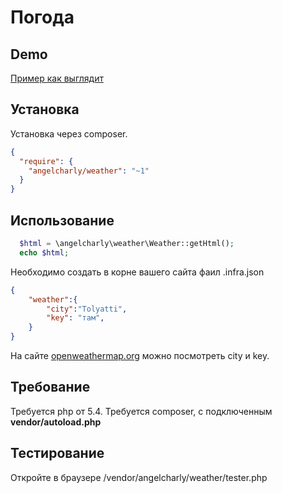 # Погода

## Demo
[Пример как выглядит](http://white-phoenix.890m.com/programming.php)

## Установка
Установка через composer.
```json
{
  "require": {
    "angelcharly/weather": "~1"
  }
}
```

## Использование
```php
  $html = \angelcharly\weather\Weather::getHtml();
  echo $html;
```
Необходимо создать в корне вашего сайта фаил .infra.json
```json
{
	"weather":{
		"city":"Tolyatti",
		"key": "там",
	}
}
```
На сайте [openweathermap.org](http://openweathermap.org/) можно посмотреть city и key.

## Требование
Требуется php от 5.4. Требуется composer, с подключенным **vendor/autoload.php**

## Тестирование
Откройте в браузере /vendor/angelcharly/weather/tester.php

